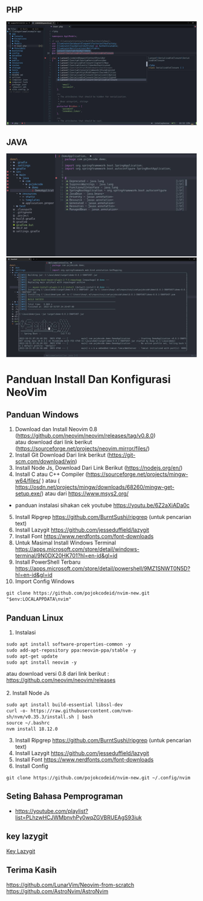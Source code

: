 ## PHP

![LARAVEL!](img/laravel.jpeg)

## JAVA

![JAVA!](img/Spring_boot_code.jpeg)
![JAVA!](img/terminal_spring_boot.jpeg)

# Panduan Install Dan Konfigurasi NeoVim

## Panduan Windows

1. Download dan Install Neovim 0.8 (https://github.com/neovim/neovim/releases/tag/v0.8.0) <br> atau download dari link berikut (https://sourceforge.net/projects/neovim.mirror/files/)
2. Install Git Download Dari link berikut (https://git-scm.com/download/win)
3. Install Node Js, Download Dari Link Berikut (https://nodejs.org/en/)
4. Install C atau C++ Compiler (https://sourceforge.net/projects/mingw-w64/files/ ) atau ( https://osdn.net/projects/mingw/downloads/68260/mingw-get-setup.exe/) atau dari https://www.msys2.org/

- panduan instalasi sihakan cek youtube https://youtu.be/6Z2aXiADa0c

5. Install Ripgrep https://github.com/BurntSushi/ripgrep (untuk pencarian text)
6. Install Lazygit https://github.com/jesseduffield/lazygit
7. Install Font https://www.nerdfonts.com/font-downloads
8. Untuk Masimal Install Windows Terminal https://apps.microsoft.com/store/detail/windows-terminal/9N0DX20HK701?hl=en-id&gl=id
9. Install PowerShell Terbaru https://apps.microsoft.com/store/detail/powershell/9MZ1SNWT0N5D?hl=en-id&gl=id
10. Import Config Windows

```
git clone https://github.com/pojokcodeid/nvim-new.git "$env:LOCALAPPDATA\nvim"
```

## Panduan Linux

1.  Instalasi

```
sudo apt install software-properties-common -y
sudo add-apt-repository ppa:neovim-ppa/stable -y
sudo apt-get update
sudo apt install neovim -y
```

atau download versi 0.8 dari link berikut : https://github.com/neovim/neovim/releases<br><br> 2. Install Node Js

```
sudo apt install build-essential libssl-dev
curl -o- https://raw.githubusercontent.com/nvm-sh/nvm/v0.35.3/install.sh | bash
source ~/.bashrc
nvm install 18.12.0
```

3.  Install Ripgrep https://github.com/BurntSushi/ripgrep (untuk pencarian text)
4.  Install Lazygit https://github.com/jesseduffield/lazygit
5.  Install Font https://www.nerdfonts.com/font-downloads
6.  Install Config

```
git clone https://github.com/pojokcodeid/nvim-new.git ~/.config/nvim
```

## Seting Bahasa Pemprograman

- https://youtube.com/playlist?list=PLhzwHCJWMbnvhPy0wqZGVBRUEAgS93iuk

## key lazygit

<a href="https://github.com/jesseduffield/lazygit/blob/master/docs/keybindings/Keybindings_en.md?fbclid=IwAR3BogewbYeP0PbPY1pewCkq2c3PKua3eHi-00rHpdSdz9gSKrY71Pv10u4" target="_blank">Key Lazygit</a>

## Terima Kasih

https://github.com/LunarVim/Neovim-from-scratch <br>
https://github.com/AstroNvim/AstroNvim
